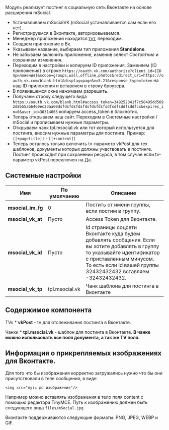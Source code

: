 Модуль реализует постинг в социальную сеть Вконтакте на основе расширения mSocial.

* Устанавливаем mSocialVK (mSocial устанавливается сам если его нет).
* Регистрируемся в Вконтакте, авторизовываемся.
* Менеджер приложений находится [тут][1], переходим.
* Создаем приложение в Вк.
* Указываем название, выбираем тип приложения **Standalone**.
* Не забываем включить приложение, изменив селект *Состоятние* и сохраняем изменения.
* Переходим в настройки и копируем ID приложения. Заменяем {ID приложения} в строке ```https://oauth.vk.com/authorize?client_id={ID приложения}&scope=groups,wall,offline,photos&redirect_uri=https://oauth.vk.com/blank.html&display=page&v=5.21&response_type=token``` на наш ID приложения и вставляем в строку броузера. 
* В появившемся окне нажимаем разрешить.
* Получаем строку следущего вида ```https://oauth.vk.com/blank.html#access_token=349252841f7c58495dd5692d8b55ab6460ec23aa60dsfdsfdsfdsfdsfdsfdsfsdfsdfsddfsddfcx&expires_in=0&user_id=30314063``` копируем access_token в блокнотик.
* Теперь открываем наш сайт. Переходим в Системные настройки / mSocial и прописываем нужные параметры.
* Открываем чанк tpl.msocial.vk или тот который используется для постинга, вносим нужные параметры для постинга. Пример: `[[+pagetitle]]` - `[[+content]]`
* Теперь осталось только включить tv-параметр vkPost для тех шаблонов, документы которых должны участвовать в постинге. Постинг происходит при сохранении ресурса, в том случае если tv-параметр vkPost переключен на Да.

## Системные настройки
Имя  | По умолчанию | Описание
------------- | ------------- | -------------
**msocial_im_fg** |  0  |  Постить от имени группы, если постим в группу.
**msocial_vk_at** |  Пусто  |  Access Token для Вконтакте.
**msocial_vk_id** |  Пусто  |  Id страницы соцсети Вконтакте куда будем добавлять сообщения. Если вы хотите добавлять в группу то указывайте идентификатор с приставленным минусом. То есть если id вашей группы 32432432432 вставляем -32432432432.
**msocial_vk_tp** |  tpl.msocial.vk  |  Чанк шаблона для постинга в Вконтакте

## Содержимое компонента

TVs
    * **vkPost** - tv для отслеживания постинга в Вконтакте.

Чанки
    * **tpl.msocial.vk** - шаблон для постинга в Вконтакте.
    **В чанке можно использовать все поля документа, а так же TV поля.**

## Информация о прикрепляемых изображениях для Вконтакте.
Для того что бы изображения корректно загружались нужно что бы они присутствовали в теле сообщения, в виде
```
<img src="путь до изображения"/>
```
Например можно вставлять изображения в тело поля content с помощью редактора TinyMCE. Путь к изображению должен быть следующего вида `files/mSocial.jpg`.

Вконтакте поддерживаются следующие форматы: PNG, JPEG, WEBP и GIF.


[1]: https://vk.com/apps?act=manage
